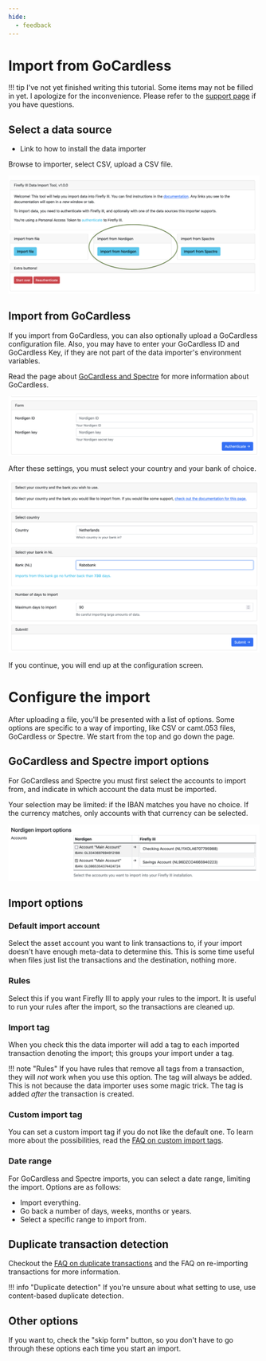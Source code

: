 ```yaml
---
hide:
  - feedback
---
```



# Import from GoCardless

!!! tip
    I've not yet finished writing this tutorial. Some items may not be filled in yet. I apologize for the inconvenience. Please refer to the [support page](../../references/support.md) if you have questions.

## Select a data source

- Link to how to install the data importer

Browse to importer, select CSV, upload a CSV file.

![Select import routine](../../images/tutorials/data-importer/selection-camt.png "Nordigen is called GoCardless nowadays")

## Import from GoCardless

If you import from GoCardless, you can also optionally upload a GoCardless configuration file. Also, you may have to enter your GoCardless ID and GoCardless Key, if they are not part of the data importer's environment variables.

Read the page about [GoCardless and Spectre](../../explanation/data-importer/about/gocardless-salt-edge.md) for more information about GoCardless.

![GoCardless identifiers](../../images/tutorials/data-importer/nordigen-info.png "GoCardless identifiers")

After these settings, you must select your country and your bank of choice.

![GoCardless bank selection](../../images/tutorials/data-importer/nordigen-bank.png "GoCardless bank selection")

If you continue, you will end up at the configuration screen.

# Configure the import

After uploading a file, you'll be presented with a list of options. Some options are specific to a way of importing, like CSV or camt.053 files, GoCardless or Spectre. We start from the top and go down the page.

## GoCardless and Spectre import options

For GoCardless and Spectre you must first select the accounts to import from, and indicate in which account the data must be imported.

Your selection may be limited: if the IBAN matches you have no choice. If the currency matches, only accounts with that currency can be selected.

![Account selection](../../images/tutorials/data-importer/account-select.png "Account selection")

## Import options

### Default import account

Select the asset account you want to link transactions to, if your import doesn't have enough meta-data to determine this. This is some time useful when files just list the transactions and the destination, nothing more.

### Rules

Select this if you want Firefly III to apply your rules to the import. It is useful to run your rules after the import, so the transactions are cleaned up.

### Import tag

When you check this the data importer will add a tag to each imported transaction denoting the import; this groups your import under a tag.

!!! note "Rules"
    If you have rules that remove all tags from a transaction, they will *not* work when you use this option. The tag will always be added. This is not because the data importer uses some magic trick. The tag is added *after* the transaction is created.

### Custom import tag

You can set a custom import tag if you do not like the default one. To learn more about the possibilities, read the [FAQ on custom import tags](../../how-to/data-importer/advanced/custom-import-tag.md).

 

### Date range

For GoCardless and Spectre imports, you can select a date range, limiting the import. Options are as follows:

- Import everything.
- Go back a number of days, weeks, months or years.
- Select a specific range to import from.

## Duplicate transaction detection

Checkout the [FAQ on duplicate transactions](../../how-to/data-importer/import/duplicates.md) and the FAQ on re-importing transactions for more information.

!!! info "Duplicate detection"
    If you're unsure about what setting to use, use content-based duplicate detection.

## Other options

If you want to, check the "skip form" button, so you don't have to go through these options each time you start an import.


